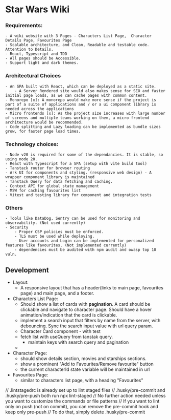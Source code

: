 # Star Wars Wiki
### Requirements:
	- A wiki website with 3 Pages - Characters List Page,  Character Details Page, Favourites Page
	- Scalable architecture, and Clean, Readable and testable code. Attention to Details.
	- React, Typescript and TDD
	- All pages should be Accessible.
	- Support light and dark themes.
### Architectural Choices
	- An SPA built with React, which can be deployed as a static site.
		- A Server Rendered site would also makes sense for SEO and faster initial page loads, as we can cache pages with common content.
	- Monorepo [x]: A monorepo would make more sense if the project is part of a suite of applications and / or a ui component library is needed across the applications
	- Micro frontends [x]: As the project size increases with large number of screens and multiple teams working on them, a micro frontend architecture would be recommended.
	- Code splitting and Lazy loading can be implemented as bundle sizes grow, for faster page load times.
### Technology choices:
	- Node v20 is required for some of the dependancies. It is stable, so using node 20.
	- React with Typescript for a SPA (setup with vite build tool)
	- Tanstack router for browser routing
	- Ark UI for components and styling. (responsive web design) - A wrapper component library is maintained
	- Tanstack Query for data fetching and caching.
	- Context API for global state management
	- MSW for caching favourites list
	- Vitest and testing library for component and integration tests
### Others
	- Tools like DataDog, Sentry can be used for monitoring and observability. (Not used currently)
	- Security
		- Proper CSP policies must be enforced.
		- TLS must be used while deploying.
		- User accounts and Login can be implemented for personalized features like favourites. (Not implemented currently)
		- dependencies must be audited with npm audit and owasp top 10 vuln.
## Development
- Layout:
	- A responsive layout that has a header(links to main page, favourites page) and main page, and a footer.
- Characters List Page:
	- Should show a list of cards with **pagination**. A card should be clickable and navigate to character page. Should have a hover animation/indication that the card is clickable.
	- implement a search input that filters by name from the server, with debouncing. Sync the search input value with url query param.
	- Character Card component - with test
	- fetch list with useQuery from tanstak query.
		- maintain keys with search query and pagination
    - 
- Character Page:
	- should show details section, movies and starships sections.
	- show a prominent "Add to Favourites/Remove favourite" button
	- the current characterId state variable will be maintained in url
- Favourites Page:
	- similar to characters list page, with a heading "Favourites"

// .lintstagedrc is already set up to lint staged files
// .husky/pre-commit and .husky/pre-push both run npx lint-staged
// No further action needed unless you want to customize the commands or file patterns
// If you want to lint only on push (not on commit), you can remove the pre-commit hook and keep only pre-push
// To do that, simply delete .husky/pre-commit